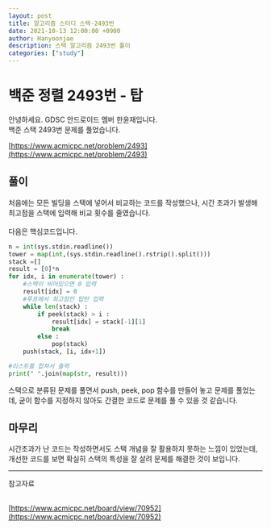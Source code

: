 ```yaml
---
layout: post
title: 알고리즘 스터디 스택-2493번
date: 2021-10-13 12:00:00 +0900
author: Hanyoonjae
description: 스택 알고리즘 2493번 풀이
categories: ["study"]
---
```


# 백준 정렬 2493번 - 탑

안녕하세요. GDSC 안드로이드 멤버 한윤재입니다.<br>
백준 스택 2493번 문제를 풀었습니다.<br>

[https://www.acmicpc.net/problem/2493](https://www.acmicpc.net/problem/2493)

## 풀이

처음에는 모든 빌딩을 스택에 넣어서 비교하는 코드를 작성했으나, 시간 초과가 발생해 최고점을 스택에 입력해 비교 횟수를 줄였습니다. <br>
<br>
다음은 핵심코드입니다.<br>

```python
n = int(sys.stdin.readline())
tower = map(int,(sys.stdin.readline().rstrip().split()))
stack =[]
result = [0]*n
for idx, i in enumerate(tower) :
    #스택이 비어있으면 0 입력
    result[idx] = 0
    #루프에서 최고점인 탑만 입력
    while len(stack) :
        if peek(stack) > i :
            result[idx] = stack[-1][1]
            break
        else :
            pop(stack)
    push(stack, [i, idx+1])

#리스트를 합쳐서 출력
print(" ".join(map(str, result)))
```

스택으로 분류된 문제를 풀면서 push, peek, pop 함수를 만들어 놓고 문제를 풀었는데, 굳이 함수를 지정하지 않아도 간결한 코드로 문제를 풀 수 있을 것 같습니다.

## 마무리

시간초과가 난 코드는 작성하면서도 스택 개념을 잘 활용하지 못하는 느낌이 있었는데, 개선한 코드를 보면 확실히 스택의 특성을 잘 살려 문제를 해결한 것이 보입니다.<br>

<hr>
참고자료 <br>
<br>

[https://www.acmicpc.net/board/view/70952](https://www.acmicpc.net/board/view/70952)
